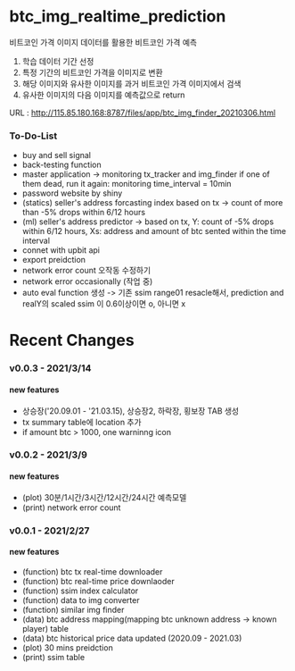 # btc_img_realtime_prediction

비트코인 가격 이미지 데이터를 활용한 비트코인 가격 예측
1. 학습 데이터 기간 선정
2. 특정 기간의 비트코인 가격을 이미지로 변환 
3. 해당 이미지와 유사한 이미지를 과거 비트코인 가격 이미지에서 검색
4. 유사한 이미지의 다음 이미지를 예측값으로 return  

URL : http://115.85.180.168:8787/files/app/btc_img_finder_20210306.html

### To-Do-List

<ul>
 
<li> buy and sell signal </li>
<li> back-testing function </li>
<li> master application -> monitoring tx_tracker and img_finder if one of them dead, run it again: monitoring time_interval = 10min </li>
<li> password website by shiny </li>
<li> (statics) seller's address forcasting index based on tx -> count of more than -5% drops within 6/12 hours </li>
<li> (ml) seller's address predictor -> based on tx, Y: count of -5% drops within 6/12 hours, Xs: address and amount of btc sented within the time interval </li>
<li> connet with upbit api </li>
<li> export preidction </li>
<li> network error count 오작동 수정하기 </li>
<li> network error occasionally (작업 중) </li>
<li> auto eval function 생성 -> 기존 ssim range01 resacle해서, prediction and realY의 scaled ssim 이 0.6이상이면 o, 아니면 x </li>

</ul>

# Recent Changes

### v0.0.3 - 2021/3/14

#### new features 

<ul>

<li> 상승장('20.09.01 - '21.03.15), 상승장2, 하락장, 횡보장 TAB 생성</li>
<li> tx summary table에 location 추가 </li>
<li> if amount btc > 1000, one warninng icon </li>

</ul>

### v0.0.2 - 2021/3/9

#### new features 

<ul>

<li> (plot) 30분/1시간/3시간/12시간/24시간 예측모델 </li>
<li> (print) network error count </li>

</ul>

### v0.0.1 - 2021/2/27

#### new features 

<ul>

<li> (function) btc tx real-time downloader </li>
<li> (function) btc real-time price downlaoder </li>
<li> (function) ssim index calculator </li>
<li> (function) data to img converter </li>
<li> (function) similar img finder </li>
<li> (data) btc address mapping(mapping btc unknown address -> known player) table </li>
<li> (data) btc historical price data updated (2020.09 - 2021.03) </li>
<li> (plot) 30 mins preidction </li>
<li> (print) ssim table   
  
</ul>
